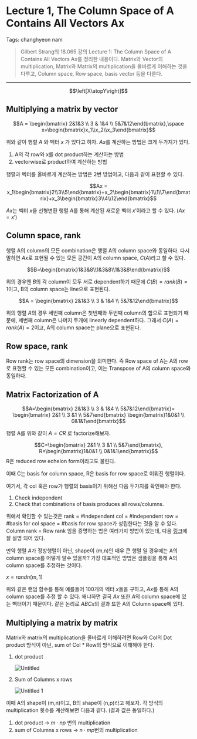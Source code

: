 # Lecture 1, The Column Space of A Contains All Vectors Ax

Tags: changhyeon nam

> Gilbert Strang의 18.065 강의 Lecture 1: The Column Space of A Contains All Vectors Ax를 정리한 내용이다. Matrix와 Vector의 multiplication, Matrix와 Matrix의 multiplication을 올바르게 이해하는 것을 다루고, Column space, Row space, basis vector 등을 다룬다.
>

---

$$\left[X\atopY\right]$$

## Multiplying a matrix by vector

$$A = \begin{bmatrix} 2&1&3 \\ 3 & 1&4 \\ 5&7&12\end{bmatrix},\space x=\begin{bmatrix}x_1\\x_2\\x_3\end{bmatrix}$$

위와 같이 행렬 $A$ 와 벡터 $x$ 가 있다고 하자. $Ax$를 계산하는 방법은 크게 두가지가 있다.

1. A의 각 row와 x를 dot product하는 계산하는 방법
2. vectorwise로 product하여 계산하는 방법

행렬과 벡터를 올바르게 계산하는 방법은 2번 방법이고, 다음과 같이 표현할 수 있다.

$$Ax = x_1\begin{bmatrix}2\\3\\5\end{bmatrix}+x_2\begin{bmatrix}1\\1\\7\end{bmatrix}+x_3\begin{bmatrix}3\\4\\12\end{bmatrix}$$

$Ax$는 벡터 $x$을 선형변환 행렬 $A$를 통해 계산된 새로운 벡터 $x'$이라고 할 수 있다. ($Ax=x'$)

## Column space, rank

행렬 A의 column의 모든 combination은 행렬 A의 column space와 동일하다. 다시말하면 $Ax$로 표현될 수 있는 모든 공간이 A의 column space, $C(A)$라고 할 수 있다.

$$B=\begin{bmatrix}1&3&8\\1&3&8\\1&3&8\end{bmatrix}$$

위의 경우엔 $B$의 각 column이 모두 서로 dependent하기 때문에 $C(B)=rank(B)=1$이고, B의 column space는 line으로 표현된다.

$$A = \begin{bmatrix} 2&1&3 \\ 3 & 1&4 \\ 5&7&12\end{bmatrix}$$

위의 행렬 $A$의 경우 세번째 column은 첫번째와 두번째 column의 합으로 표현되기 때문에, 세번째 column은 나머지 두개에 linearly dependent하다. 그래서 $C(A)=rank(A)=2$이고, A의 column space는 plane으로 표현된다.

## Row space, rank

Row rank는 row space의 dimension을 의미한다. 즉 Row space of A는 A의 row로 표현할 수 있는 모든 combination이고, 이는 Transpose of A의 column space와 동일하다.

## Matrix Factorization of A

$$A=\begin{bmatrix} 2&1&3 \\ 3 & 1&4 \\ 5&7&12\end{bmatrix}= \begin{bmatrix} 2&1 \\ 3 &1 \\ 5&7\end{bmatrix} \begin{bmatrix}1&0&1 \\ 0&1&1\end{bmatrix}$$

행렬 A를 위와 같이 $A=CR$ 로 factorize해보자.

$$C=\begin{bmatrix} 2&1 \\ 3 &1 \\ 5&7\end{bmatrix}, R=\begin{bmatrix}1&0&1 \\ 0&1&1\end{bmatrix}$$
R은 reduced row echelon form이라고도 불린다.

이때 C는 basis for column space, R은 basis for row space로 이뤄진 행렬이다.

여기서, 각 col 혹은 row가 행렬의 basis이기 위해선 다음 두가지를 확인해야 한다.

1. Check independent
2. Check that combinations of basis produces all rows/columns.

위에서 확인할 수 있는것은 rank = #independent col = #independent row = #basis for col space = #basis for row space가 성립한다는 것을 알 수 있다. Column rank = Row rank 임을 증명하는 법은 여러가지 방법이 있는데, 다음 [링크](https://en.wikipedia.org/wiki/Rank_(linear_algebra)#Proofs_that_column_rank_=_row_rank)에 잘 설명 되어 있다.

만약 행렬 $A$가 정방행렬이 아닌, shape이 (m,n)인 매우 큰 행렬 일 경우에는 A의 column space를 어떻게 알수 있을까? 가장 대표적인 방법은 샘플링을 통해 A의 column space를 추정하는 것이다.

$x=randn(m,1)$

위와 같은 랜덤 함수를 통해 예를들어 100개의 벡터 $x$들을 구하고,  $Ax$를 통해 A의 column space를 추정 할 수 있다. 왜냐하면 결국 $Ax$ 또한 $A$의 column space에 있는 벡터이기 때문이다. 같은 논리로 $ABCx$의 결과 또한 A의 Column space에 있다.

## Multiplying a matrix by matrix

Matrix와 matrix의 multiplication을 올바르게 이해하려면 Row와 Col의 Dot product 방식이 아닌, sum of Col * Row의 방식으로 이해해야 한다.

1. dot product

    ![Untitled](https://i.imgur.com/pKgEji6.png)
2. Sum of Columns x rows

    ![Untitled 1](https://i.imgur.com/xYqb0RY.png)

이때 A의 shape이 (m,n)이고, B의 shape이 (n,p)라고 해보자. 각 방식의 multiplication 횟수를 계산해보면 다음과 같다. (결과 값은 동일하다.)

1. dot product → $m\cdot np$ 번의 multiplication
2. sum of Columns x rows → $n\cdot mp$번의 multiplication
